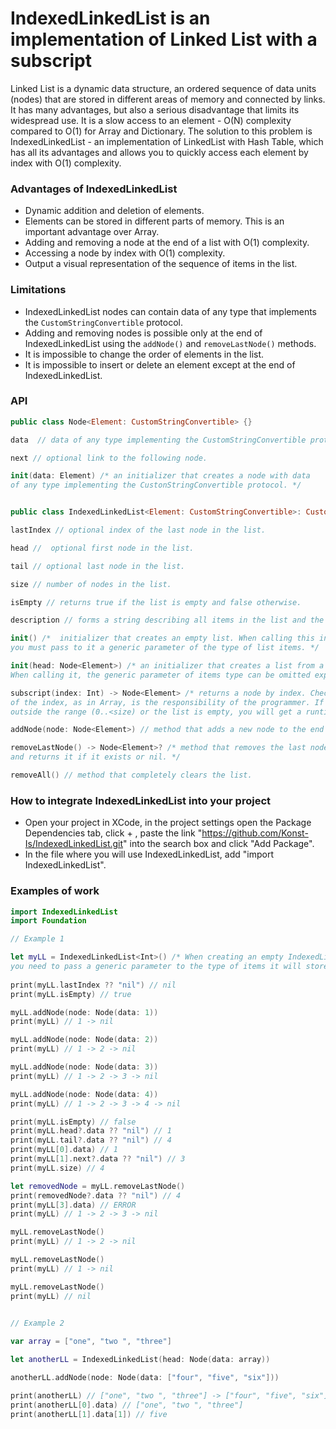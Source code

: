 # IndexedLinkedList is an implementation of Linked List with a subscript

Linked List is a dynamic data structure, an ordered sequence of data units (nodes) that are stored in different areas of memory and connected by links. 
It has many advantages, but also a serious disadvantage that limits its widespread use. It is a slow access to an element - O(N) complexity compared to O(1) for Array and Dictionary.
The solution to this problem is IndexedLinkedList - an implementation of LinkedList with Hash Table, which has all its advantages and allows you to quickly access each element by index with O(1) complexity.

### Advantages of IndexedLinkedList

- Dynamic addition and deletion of elements.
- Elements can be stored in different parts of memory. This is an important advantage over Array.
- Adding and removing a node at the end of a list with O(1) complexity.
- Accessing a node by index with O(1) complexity.
- Output a visual representation of the sequence of items in the list.

### Limitations

- IndexedLinkedList nodes can contain data of any type that implements the `CustomStringConvertible` protocol.
- Adding and removing nodes is possible only at the end of IndexedLinkedList using the `addNode()` and `removeLastNode()` methods.
- It is impossible to change the order of elements in the list.
- It is impossible to insert or delete an element except at the end of IndexedLinkedList.

### API

```swift
public class Node<Element: CustomStringConvertible> {}

data  // data of any type implementing the CustomStringConvertible protocol.

next // optional link to the following node.

init(data: Element) /* an initializer that creates a node with data
of any type implementing the CustonStringConvertible protocol. */


public class IndexedLinkedList<Element: CustomStringConvertible>: CustomStringConvertible {}

lastIndex // optional index of the last node in the list.

head //  optional first node in the list.

tail // optional last node in the list.

size // number of nodes in the list.

isEmpty // returns true if the list is empty and false otherwise.

description // forms a string describing all items in the list and the links between them.

init() /*  initializer that creates an empty list. When calling this initializer,
you must pass to it a generic parameter of the type of list items. */

init(head: Node<Element>) /* an initializer that creates a list from a single node.
When calling it, the generic parameter of items type can be omitted explicitly. */

subscript(index: Int) -> Node<Element> /* returns a node by index. Checking the validity
of the index, as in Array, is the responsibility of the programmer. If you enter an index
outside the range (0..<size) or the list is empty, you will get a runtime error. */

addNode(node: Node<Element>) // method that adds a new node to the end of the list.

removeLastNode() -> Node<Element>? /* method that removes the last node in the list
and returns it if it exists or nil. */

removeAll() // method that completely clears the list.
```

### How to integrate IndexedLinkedList into your project

- Open your project in XCode, in the project settings open the Package Dependencies tab, click + , paste the link "https://github.com/Konst-Is/IndexedLinkedList.git" into the search box and click "Add Package".
- In the file where you will use IndexedLinkedList, add "import IndexedLinkedList".

### Examples of work

```swift
import IndexedLinkedList
import Foundation

// Example 1

let myLL = IndexedLinkedList<Int>() /* When creating an empty IndexedLinkedList,
you need to pass a generic parameter to the type of items it will store. */
        
print(myLL.lastIndex ?? "nil") // nil
print(myLL.isEmpty) // true

myLL.addNode(node: Node(data: 1))
print(myLL) // 1 -> nil

myLL.addNode(node: Node(data: 2))
print(myLL) // 1 -> 2 -> nil

myLL.addNode(node: Node(data: 3))
print(myLL) // 1 -> 2 -> 3 -> nil

myLL.addNode(node: Node(data: 4))
print(myLL) // 1 -> 2 -> 3 -> 4 -> nil

print(myLL.isEmpty) // false
print(myLL.head?.data ?? "nil") // 1
print(myLL.tail?.data ?? "nil") // 4
print(myLL[0].data) // 1
print(myLL[1].next?.data ?? "nil") // 3
print(myLL.size) // 4

let removedNode = myLL.removeLastNode()
print(removedNode?.data ?? "nil") // 4
print(myLL[3].data) // ERROR
print(myLL) // 1 -> 2 -> 3 -> nil

myLL.removeLastNode()
print(myLL) // 1 -> 2 -> nil

myLL.removeLastNode()
print(myLL) // 1 -> nil

myLL.removeLastNode()
print(myLL) // nil

       
// Example 2

var array = ["one", "two ", "three"]

let anotherLL = IndexedLinkedList(head: Node(data: array))

anotherLL.addNode(node: Node(data: ["four", "five", "six"]))

print(anotherLL) // ["one", "two ", "three"] -> ["four", "five", "six"] -> nil
print(anotherLL[0].data) // ["one", "two ", "three"]
print(anotherLL[1].data[1]) // five
```







